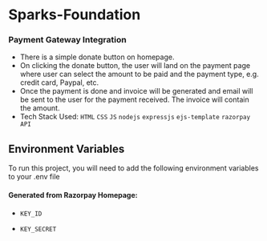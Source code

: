 # Sparks-Foundation

### Payment Gateway Integration

- There is  a simple donate button on homepage. 
- On clicking the donate button, the user will land on the payment page where user can select the amount to be paid and the payment type, e.g. credit card, Paypal, etc.
- Once the payment is done and invoice will be generated and email will be sent to the user for the payment received. The invoice will contain the amount.
- Tech Stack Used: `HTML` `CSS` `JS` `nodejs` `expressjs` `ejs-template` `razorpay API`


## Environment Variables

To run this project, you will need to add the following environment variables to your .env file
#### Generated from Razorpay Homepage:
- `KEY_ID`

- `KEY_SECRET`


